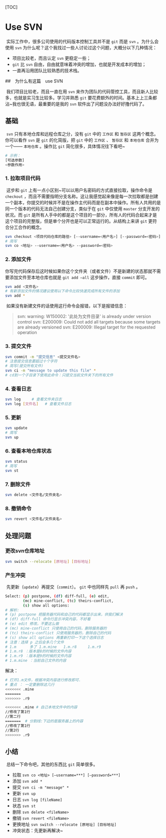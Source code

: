 [TOC]

# Use SVN

​	实际工作中，很多公司使用的代码版本控制工具并不是 `git` 而是 `svn` 。为什么会使用 `svn` 为什么呢？这个我找过一些人讨论过这个问题，大概分以下几种情况：

- 项目比较老，而且认定  `svn` 更稳定一些；
- `git` 比 `svn` 自由，自由就意味着冲突的增加，也就是开发成本的增加；
- 一直再沿用团队比较熟悉的技术栈。

##　为什么有这篇　use SVN

​	我们项目比较老，而且一直在用 `svn` 来作为团队的代码管控工具，而且新人比较多，也就是实习生比较多。学习并熟悉 `git` 要花费额外的时间。基本上上三条都沾~我也很无语，最重要的是我的 `svn` 软件出了问题没办法好好撸代码了。

## 基础

​	 `svn` 只有本地仓库和远程仓库之分，没有 `git` 中的 `工作区` 和 `暂存区` 这两个概念。你可以看作 `svn` 是 `git` 的化简版，把 `git` 中的 `工作区` 、 `暂存区` 和 `本地仓库` 合并为一个——  `本地仓库` 。操作比 `git` 简化很多，具体情况往下看吧~

```bash
# 示例：
[可选参数] 
<参数作用>
```



### 1. 拉取项目代码

​	这步和 `git` 上有一点小区别~可以以用户名密码的方式直接拉取，操作命令是 `checkout` ，而且不需要指明分支名称。这让我感觉起来像是每一次拉取都是创建一个副本，你提交的时候并不是在操作主代码而是在副本中操作。所有人共用的是同一个版本的代码无法自己创建分支，类似于在 `git` 中仅使用 `master` 分支开发的状况。而 `git` 是所有人手中的都是这个项目的一部分，所有人的代码合起来才是这个项目的完整版，但是单个分开也是可以正常运行的。从结构上来讲 `git` 更符合分工合作的概念。

```bash
svn checkout <项目代码仓库的路径> [--username=<用户名>] [--password=<密码>]
# 简写
svn co <地址> --username=<用户名> --password=<密码>
```

### 2. 添加文件

​	你写完代码保存后这时候如果你这个文件夹（或者文件）不是新建的状态那就不需要添加文件至本地仓库也就是 `git add —all` 这步操作，直接 `commit` 即可。

```bash
svn add <文件名>
# 有新添加文件的情况建议使用以下命令比较快速完成所有文件的添加
svn add *
```

​	如果没有新建文件的话使用这行命令会报错，以下是报错信息：

> svn: warning: W150002: '此处为文件目录' is already under version control
> svn: E200009: Could not add all targets because some targets are already versioned
> svn: E200009: Illegal target for the requested operation

### 3. 提交文件

```bash
svn commit -m "提交信息" <提交文件名>
# 注意提交信息要超过十个字符
# 简写(提交所有文件)
svn ci -m "message to update this file" *
# cd到一个子目录下使用此命令：只提交当前文件夹下的所有文件
```

### 4. 查看日志

```bash
svn log		# 查看文件夹日志
svn log [文件名]	# 查看文件日志
```

### 5. 更新

```bash
svn update
# 简写
svn up
```

### 6. 查看本地仓库状态

```bash
svn status
# 简写
svn st
```

### 7. 删除文件

```bash
svn delete <文件名/文件夹名>
```

### 8. 撤销命令

```bash
svn revert <文件名/文件夹名>
```

## 处理问题

### 更改svn仓库地址
```bash
svn switch --relocate [原地址] [目标地址]
```

### 产生冲突

​	先更新（`update`）再提交（`commit`）。 `git` 中也同样先 `pull` 再 `push` 。

```bash
Select: (p) postpone, (df) diff-full, (e) edit,
        (mc) mine-conflict, (tc) theirs-conflict,
        (s) show all options:
# 解析:
# (p) postpone 把服务器代码和自己的代码都显示出来，供我们解决
# (df) diff-full 命令行显示冲突内容，不好看
# (e) edit 修改，不要这么做
# (mc) mine-conflict 只使用自己的代码，删除服务器的
# (tc) theirs-conflict 只使用服务器的，删除自己的代码
# (s) show all options 再重新打印一下这个选择日志
# 注意：选择 p 之后会多几个文件
# 1.m      多了 1.m.mine   1.m.r8     1.m.r9
# 1.m.r8 ：版本是8的时候的文件内容
# 1.m.r9 ：版本是9的时候的文件内容
# 1.m.mine ：当前自己文件的内容
```

解决：

```bash
# 打开1.m文件，根据冲突内容进行修改即可.
# 重点 ： 一定要删除这几行 
<<<<<<< .mine
=======
>>>>>>> .r9

<<<<<<< .mine # 自己本地文件中的内容
//修改了第1行
//第二行
=======  # 分割线:下边的是服务器上的内容
//修改了第1行
//第2行
>>>>>>> .r9
```

## 小结

​	总结一下命令吧，其他的东西比 `git` 简单很多。

- 拉取     `svn co <地址> [—username=***] [—password=***]`
- 添加     `svn add *`
- 提交     `svn ci -m "message" *`
- 更新     `svn up`
- 日志     `svn log [fileName]`
- 状态     `svn st`
- 删除     `svn delete <fileName>`
- 撤销     `svn revert <fileName>`
- 更换地址  `svn switch --relocate [原地址] [目标地址]`
- 冲突状态：先更新再解决~
